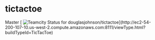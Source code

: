 # tictactoe

Master
[ ![Teamcity Status for douglasjohnson/tictactoe](http://ec2-54-200-107-10.us-west-2.compute.amazonaws.com:8111/app/rest/builds/buildType:(id:TicTacToe_Build)/statusIcon)](http://ec2-54-200-107-10.us-west-2.compute.amazonaws.com:8111/viewType.html?buildTypeId=TicTacToe)
